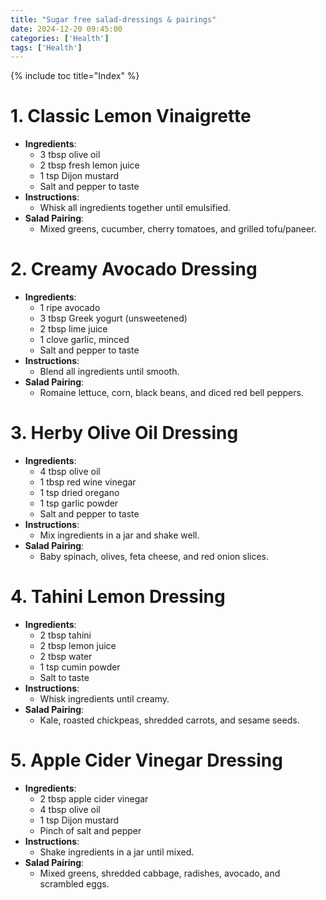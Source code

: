```yaml
---
title: "Sugar free salad-dressings & pairings"
date: 2024-12-20 09:45:00
categories: ['Health']
tags: ['Health']
---
```

{% include toc title="Index" %}

# 1. Classic Lemon Vinaigrette
- **Ingredients**:
    - 3 tbsp olive oil
    - 2 tbsp fresh lemon juice
    - 1 tsp Dijon mustard
    - Salt and pepper to taste
- **Instructions**:
    - Whisk all ingredients together until emulsified.
- **Salad Pairing**:
    - Mixed greens, cucumber, cherry tomatoes, and grilled tofu/paneer.

# 2. Creamy Avocado Dressing
- **Ingredients**:
    - 1 ripe avocado
    - 3 tbsp Greek yogurt (unsweetened)
    - 2 tbsp lime juice
    - 1 clove garlic, minced
    - Salt and pepper to taste
- **Instructions**:
    - Blend all ingredients until smooth.
- **Salad Pairing**:
    - Romaine lettuce, corn, black beans, and diced red bell peppers.

# 3. Herby Olive Oil Dressing
- **Ingredients**:
    - 4 tbsp olive oil
    - 1 tbsp red wine vinegar
    - 1 tsp dried oregano
    - 1 tsp garlic powder
    - Salt and pepper to taste
- **Instructions**:
    - Mix ingredients in a jar and shake well.
- **Salad Pairing**:
    - Baby spinach, olives, feta cheese, and red onion slices.

# 4. Tahini Lemon Dressing
- **Ingredients**:
    - 2 tbsp tahini
    - 2 tbsp lemon juice
    - 2 tbsp water
    - 1 tsp cumin powder
    - Salt to taste
- **Instructions**:
    - Whisk ingredients until creamy.
- **Salad Pairing**:
    - Kale, roasted chickpeas, shredded carrots, and sesame seeds.

# 5. Apple Cider Vinegar Dressing
- **Ingredients**:
    - 2 tbsp apple cider vinegar
    - 4 tbsp olive oil
    - 1 tsp Dijon mustard
    - Pinch of salt and pepper
- **Instructions**:
    - Shake ingredients in a jar until mixed.
- **Salad Pairing**:
    - Mixed greens, shredded cabbage, radishes, avocado, and scrambled eggs.